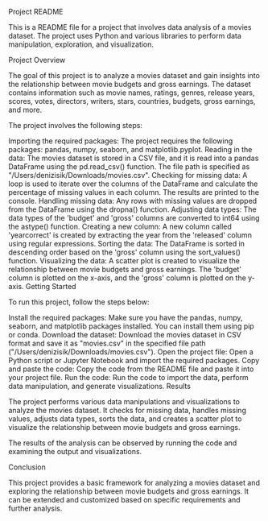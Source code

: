 Project README

This is a README file for a project that involves data analysis of a movies dataset. The project uses Python and various libraries to perform data manipulation, exploration, and visualization.

Project Overview

The goal of this project is to analyze a movies dataset and gain insights into the relationship between movie budgets and gross earnings. The dataset contains information such as movie names, ratings, genres, release years, scores, votes, directors, writers, stars, countries, budgets, gross earnings, and more.

The project involves the following steps:

Importing the required packages: The project requires the following packages: pandas, numpy, seaborn, and matplotlib.pyplot.
Reading in the data: The movies dataset is stored in a CSV file, and it is read into a pandas DataFrame using the pd.read_csv() function. The file path is specified as "/Users/denizisik/Downloads/movies.csv".
Checking for missing data: A loop is used to iterate over the columns of the DataFrame and calculate the percentage of missing values in each column. The results are printed to the console.
Handling missing data: Any rows with missing values are dropped from the DataFrame using the dropna() function.
Adjusting data types: The data types of the 'budget' and 'gross' columns are converted to int64 using the astype() function.
Creating a new column: A new column called 'yearcorrect' is created by extracting the year from the 'released' column using regular expressions.
Sorting the data: The DataFrame is sorted in descending order based on the 'gross' column using the sort_values() function.
Visualizing the data: A scatter plot is created to visualize the relationship between movie budgets and gross earnings. The 'budget' column is plotted on the x-axis, and the 'gross' column is plotted on the y-axis.
Getting Started

To run this project, follow the steps below:

Install the required packages: Make sure you have the pandas, numpy, seaborn, and matplotlib packages installed. You can install them using pip or conda.
Download the dataset: Download the movies dataset in CSV format and save it as "movies.csv" in the specified file path ("/Users/denizisik/Downloads/movies.csv").
Open the project file: Open a Python script or Jupyter Notebook and import the required packages.
Copy and paste the code: Copy the code from the README file and paste it into your project file.
Run the code: Run the code to import the data, perform data manipulation, and generate visualizations.
Results

The project performs various data manipulations and visualizations to analyze the movies dataset. It checks for missing data, handles missing values, adjusts data types, sorts the data, and creates a scatter plot to visualize the relationship between movie budgets and gross earnings.

The results of the analysis can be observed by running the code and examining the output and visualizations.

Conclusion

This project provides a basic framework for analyzing a movies dataset and exploring the relationship between movie budgets and gross earnings. It can be extended and customized based on specific requirements and further analysis.

